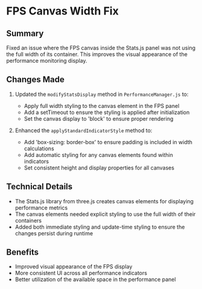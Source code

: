 # FPS Canvas Width Fix

## Summary
Fixed an issue where the FPS canvas inside the Stats.js panel was not using the full width of its container. This improves the visual appearance of the performance monitoring display.

## Changes Made
1. Updated the `modifyStatsDisplay` method in `PerformanceManager.js` to:
   - Apply full width styling to the canvas element in the FPS panel
   - Add a setTimeout to ensure the styling is applied after initialization
   - Set the canvas display to 'block' to ensure proper rendering

2. Enhanced the `applyStandardIndicatorStyle` method to:
   - Add 'box-sizing: border-box' to ensure padding is included in width calculations
   - Add automatic styling for any canvas elements found within indicators
   - Set consistent height and display properties for all canvases

## Technical Details
- The Stats.js library from three.js creates canvas elements for displaying performance metrics
- The canvas elements needed explicit styling to use the full width of their containers
- Added both immediate styling and update-time styling to ensure the changes persist during runtime

## Benefits
- Improved visual appearance of the FPS display
- More consistent UI across all performance indicators
- Better utilization of the available space in the performance panel